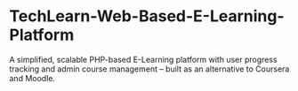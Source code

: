 # TechLearn-Web-Based-E-Learning-Platform
A simplified, scalable PHP-based E-Learning platform with user progress tracking and admin course management – built as an alternative to Coursera and Moodle.

